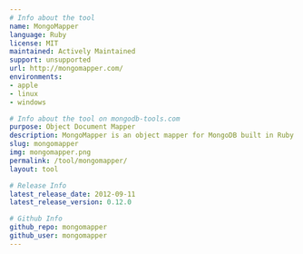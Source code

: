 ```yaml
---
# Info about the tool
name: MongoMapper
language: Ruby
license: MIT
maintained: Actively Maintained
support: unsupported
url: http://mongomapper.com/
environments:
- apple
- linux
- windows

# Info about the tool on mongodb-tools.com
purpose: Object Document Mapper
description: MongoMapper is an object mapper for MongoDB built in Ruby to be simple and extensible.
slug: mongomapper
img: mongomapper.png
permalink: /tool/mongomapper/
layout: tool

# Release Info
latest_release_date: 2012-09-11
latest_release_version: 0.12.0

# Github Info
github_repo: mongomapper
github_user: mongomapper
---
```


